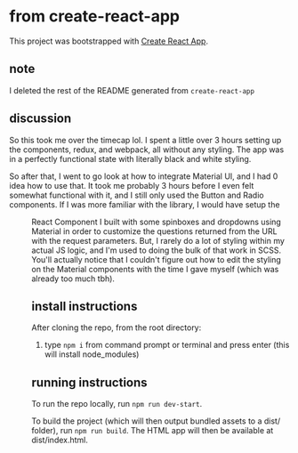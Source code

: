 # from create-react-app
This project was bootstrapped with [Create React App](https://github.com/facebook/create-react-app).

## note
I deleted the rest of the README generated from `create-react-app`

## discussion
So this took me over the timecap lol. I spent a little over 3 hours setting up the components, redux, and webpack, all without any styling. The app was in a perfectly functional state with literally black and white styling.

So after that, I went to go look at how to integrate Material UI, and I had 0 idea how to use that. It took me probably 3 hours before I even felt somewhat functional with it, and I still only used the Button and Radio components. If I was more familiar with the library, I would have setup the <Menu /> React Component I built with some spinboxes and dropdowns using Material in order to customize the questions returned from the URL with the request parameters. But, I rarely do a lot of styling within my actual JS logic, and I'm used to doing the bulk of that work in SCSS. You'll actually notice that I couldn't figure out how to edit the styling on the <Radio /> Material components with the time I gave myself (which was already too much tbh).

## install instructions
After cloning the repo, from the root directory:
1. type `npm i` from command prompt or terminal and press enter (this will install node_modules)

## running instructions
To run the repo locally, run `npm run dev-start`.

To build the project (which will then output bundled assets to a dist/ folder), run `npm run build`. The HTML app will then be available at dist/index.html.

